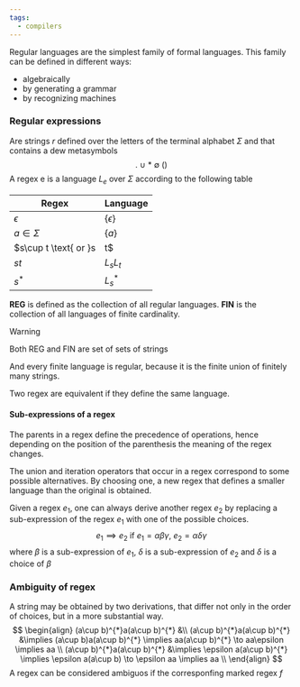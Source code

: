 ```yaml
---
tags:
  - compilers
---
```

Regular languages are the simplest family of formal languages. This family can be defined in different ways:
- algebraically
- by generating a grammar
- by recognizing machines

### Regular expressions

Are strings $r$ defined over the letters of the terminal alphabet $\Sigma$ and that contains a dew metasymbols
$$
. \ \cup \ * \ \emptyset \ ()
$$
A regex e is a language $L_{e}$ over $\Sigma$ according to the following table

| Regex | Language |
| - | - |
| $\epsilon$ | $\{ \epsilon \}$ |*
| $a \in \Sigma$ | $\{ a \}$ |
| $s\cup t \text{ or }s|t$ | $L_{s}\cup L_{t}$ |
| $st$ | $L_{s}L_{t}$ |
| $s^{*}$ | $L_{s}^{*}$ |

**REG** is defined as the collection of all regular languages.
**FIN** is the collection of all languages of finite cardinality.

>[!warning]
>Both REG and FIN are set of sets of strings

And every finite language is regular, because it is the finite union of finitely many strings.

Two regex are equivalent if they define the same language.
#### Sub-expressions of a regex

The parents in a regex define the precedence of operations, hence depending on the position of the parenthesis the meaning of the regex changes.

The union and iteration operators that occur in a regex correspond to some possible alternatives. By choosing one, a new regex that defines a smaller language than the original is obtained.

Given a regex $e_{1}$, one can always derive another regex $e_{2}$ by replacing a sub-expression of the regex $e_{1}$ with one of the possible choices. 
$$
e_{1} \implies e_{2} \text{ if } e_{1} = \alpha\beta\gamma, \ e_{2} = \alpha \delta \gamma
$$
where $\beta$ is a sub-expression of $e_{1}$, $\delta$ is a sub-expression of $e_{2}$ and $\delta$ is a choice of $\beta$

### Ambiguity of regex

A string may be obtained by two derivations, that differ not only in the order of choices, but in a more substantial way.
$$
\begin{align}
(a\cup b)^{*}a(a\cup b)^{*} &\\
(a\cup b)^{*}a(a\cup b)^{*} &\implies (a\cup b)a(a\cup b)^{*} \implies aa(a\cup b)^{*} \to aa\epsilon \implies aa \\
(a\cup b)^{*}a(a\cup b)^{*} &\implies \epsilon a(a\cup b)^{*} \implies \epsilon a(a\cup b) \to \epsilon aa \implies aa \\
\end{align}
$$
A regex can be considered ambiguos if the corresponfing marked regex $f_{}$